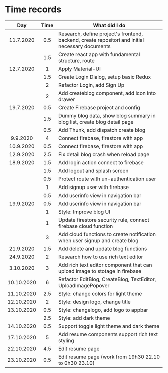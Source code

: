 # Time records

|    Day     | Time | What did I do                                                                                   |
| :--------: | :--: | ----------------------------------------------------------------------------------------------- |
| 11.7.2020  | 0.5  | Research, define project's frontend, backend, create repositori and initial necessary documents |
|            | 1.5  | Create react app with fundamental structure, route                                              |
| 12.7.2020  |  1   | Apply Material-UI                                                                               |
|            | 1.5  | Create Login Dialog, setup basic Redux                                                          |
|            |  2   | Refactor Login, add Sign Up                                                                     |
|            |  2   | Add createblog component, add icon into drawer                                                  |
| 19.7.2020  | 0.5  | Create Firebase project and config                                                              |
|            | 1.5  | Dummy blog data, show blog summary in blog list, create blog detail page                        |
|            | 0.5  | Add Thunk, add dispatch create blog                                                             |
|  9.9.2020  |  4   | Connect firebase, firestore with app                                                            |
| 10.9.2020  | 0.5  | Connect firebase, firestore with app                                                            |
| 12.9.2020  | 2.5  | Fix detail blog crash when reload page                                                          |
| 18.9.2020  | 1.5  | Add login action connect to firebase                                                            |
|            | 1.5  | Add logout and splash screen                                                                    |
|            | 0.5  | Protect route with un-authentication user                                                       |
|            |  1   | Add signup user with firebase                                                                   |
|            | 0.5  | Add userinfo view in navigation bar                                                             |
| 19.9.2020  | 0.5  | Add userinfo view in navigation bar                                                             |
|            |  1   | Style: Improve blog UI                                                                          |
|            |  1   | Update firestore security rule, connect firebase cloud function                                 |
|            |  3   | Add cloud functions to create notification when user signup and create blog                     |
| 21.9.2020  | 1.5  | Add delete and update blog functions                                                            |
| 24.9.2020  |  2   | Research how to use rich text editor                                                            |
| 3.10.2020  |  3   | Add rich text editor component that can upload image to stotage in firebase                     |
| 10.10.2020 |  6   | Refactor EditBlog, CreateBlog, TextEditor, UploadImagePopover                                   |
| 11.10.2020 | 2.5  | Style: change colors for light theme                                                            |
| 12.10.2020 |  2   | Style: design logo, change title                                                                |
| 13.10.2020 | 0.5  | Style: changelogo, add logo to appbar                                                           |
|            | 2.5  | Style: add dark theme                                                                           |
| 14.10.2020 | 0.5  | Support toggle light theme and dark theme                                                       |
| 17.10.2020 |  5   | Add resume components support rich text styling                                                 |
| 22.10.2020 | 4.5  | Edit resume page                                                                                |
| 23.10.2020 | 0.5  | Edit resume page (work from 19h30 22.10 to 0h30 23.10)                                          |
